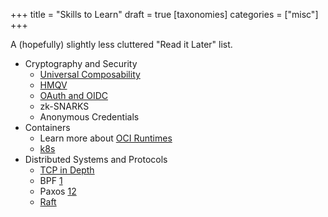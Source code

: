 +++
title = "Skills to Learn"
draft = true
[taxonomies]
categories = ["misc"]
+++

A (hopefully) slightly less cluttered "Read it Later" list.

- Cryptography and Security
  - [Universal Composability](https://eprint.iacr.org/2016/046.pdf)
  - [HMQV](https://eprint.iacr.org/2005/176.pdf)
  - [OAuth and OIDC](https://www.youtube.com/watch?v=GyCL8AJUhww)
  - zk-SNARKS
  - Anonymous Credentials
- Containers
  - Learn more about [OCI Runtimes](https://github.com/opencontainers/runtime-spec/blob/master/spec.md)
  - [k8s](https://kubernetes.io/docs/tutorials/kubernetes-basics/)
- Distributed Systems and Protocols
  - [TCP in Depth](https://www.youtube.com/watch?v=bzja9fQWzdA)
  - BPF [1](https://github.com/iovisor/bcc)
  - Paxos [1](https://lamport.azurewebsites.net/pubs/paxos-simple.pdf)[2](https://www.youtube.com/watch?v=SRsK-ZXTeZ0)
  - [Raft](https://raft.github.io/)

